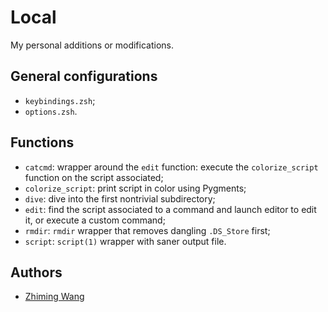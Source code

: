 # Local

My personal additions or modifications.

## General configurations

* `keybindings.zsh`;
* `options.zsh`.

## Functions

* `catcmd`: wrapper around the `edit` function: execute the `colorize_script` function on the script associated;
* `colorize_script`: print script in color using Pygments;
* `dive`: dive into the first nontrivial subdirectory;
* `edit`: find the script associated to a command and launch editor to edit it, or execute a custom command;
* `rmdir`: `rmdir` wrapper that removes dangling `.DS_Store` first;
* `script`: `script(1)` wrapper with saner output file.

## Authors

* [Zhiming Wang](https://github.com/zmwangx)
